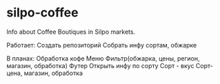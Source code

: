 # silpo-coffee
Info about Coffee Boutiques in Silpo markets.


Работает:
Создать репозиторий
Собрать инфу  сортам, обжарке

  В планах:
Обработка кофе
Меню
Фильтр(обжарка, цены, регион, магазин, обработка) 
Футер
Открыть инфу по сорту
Сорт - вкус
Сорт- цена, магазин, обработка

